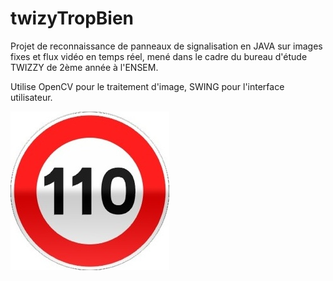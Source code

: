 # twizyTropBien
Projet de reconnaissance de panneaux de signalisation en JAVA sur images fixes et flux vidéo en temps réel, mené dans le cadre du bureau d'étude TWIZZY de 2ème année à l'ENSEM.

Utilise OpenCV pour le traitement d'image, SWING pour l'interface utilisateur.

![alt text](twizyTropBien/ref110.jpg?raw=true)
